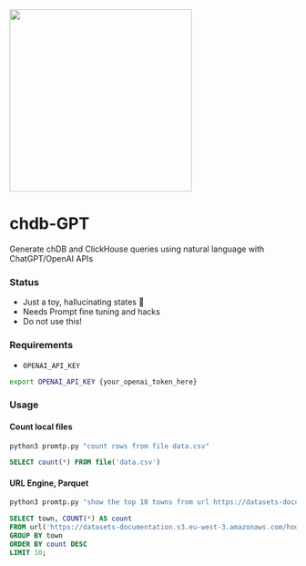 <img src="https://github.com/chdb-io/chdb/raw/pybind/docs/_static/snake-chdb.png" width=320 >

# chdb-GPT
Generate chDB and ClickHouse queries using natural language with ChatGPT/OpenAI APIs

### Status
* Just a toy, hallucinating states 🐍
* Needs Prompt fine tuning and hacks
* Do not use this!

### Requirements
* `OPENAI_API_KEY`
```bash
export OPENAI_API_KEY {your_openai_token_here}
```

### Usage
#### Count local files
```bash
python3 promtp.py "count rows from file data.csv"
```
```sql
SELECT count(*) FROM file('data.csv')
```
#### URL Engine, Parquet
```bash
python3 promtp.py "show the top 10 towns from url https://datasets-documentation.s3.eu-west-3.amazonaws.com/house_parquet/house_0.parquet" 
```
```sql
SELECT town, COUNT(*) AS count
FROM url('https://datasets-documentation.s3.eu-west-3.amazonaws.com/house_parquet/house_0.parquet', 'Parquet')
GROUP BY town
ORDER BY count DESC
LIMIT 10;
```
